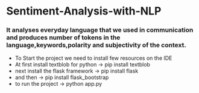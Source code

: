 # Sentiment-Analysis-with-NLP


### It analyses everyday language that we used in communication and produces number of tokens in the language,keywords,polarity and subjectivity of the context.

- To Start the project we need to install few resources on the IDE
- At first install textblob for python -> pip install textblob
- next install the flask framework -> pip install flask
- and then -> pip install flask_bootstrap
- to run the project -> python app.py

